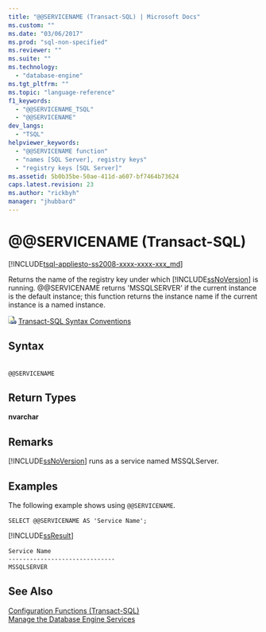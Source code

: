 ```yaml
---
title: "@@SERVICENAME (Transact-SQL) | Microsoft Docs"
ms.custom: ""
ms.date: "03/06/2017"
ms.prod: "sql-non-specified"
ms.reviewer: ""
ms.suite: ""
ms.technology: 
  - "database-engine"
ms.tgt_pltfrm: ""
ms.topic: "language-reference"
f1_keywords: 
  - "@@SERVICENAME_TSQL"
  - "@@SERVICENAME"
dev_langs: 
  - "TSQL"
helpviewer_keywords: 
  - "@@SERVICENAME function"
  - "names [SQL Server], registry keys"
  - "registry keys [SQL Server]"
ms.assetid: 5b0b35be-50ae-411d-a607-bf7464b73624
caps.latest.revision: 23
ms.author: "rickbyh"
manager: "jhubbard"
---
```

# @@SERVICENAME (Transact-SQL)
[!INCLUDE[tsql-appliesto-ss2008-xxxx-xxxx-xxx_md](../../database-engine/configure/windows/includes/tsql-appliesto-ss2008-xxxx-xxxx-xxx-md.md)]

  Returns the name of the registry key under which [!INCLUDE[ssNoVersion](../../advanced-analytics/r-services/includes/ssnoversion-md.md)] is running. @@SERVICENAME returns 'MSSQLSERVER' if the current instance is the default instance; this function returns the instance name if the current instance is a named instance.  
  
 ![Topic link icon](../../database-engine/configure/windows/media/topic-link.gif "Topic link icon") [Transact-SQL Syntax Conventions](../Topic/Transact-SQL%20Syntax%20Conventions%20\(Transact-SQL\).md)  
  
## Syntax  
  
```  
  
@@SERVICENAME  
```  
  
## Return Types  
 **nvarchar**  
  
## Remarks  
 [!INCLUDE[ssNoVersion](../../advanced-analytics/r-services/includes/ssnoversion-md.md)] runs as a service named MSSQLServer.  
  
## Examples  
 The following example shows using `@@SERVICENAME`.  
  
```  
SELECT @@SERVICENAME AS 'Service Name';  
```  
  
 [!INCLUDE[ssResult](../../relational-databases/includes/ssresult-md.md)]  
  
```  
Service Name                    
------------------------------  
MSSQLSERVER                     
```  
  
## See Also  
 [Configuration Functions &#40;Transact-SQL&#41;](../../t-sql/functions/configuration-functions-transact-sql.md)   
 [Manage the Database Engine Services](../../database-engine/configure/windows/manage-the-database-engine-services.md)  
  
  